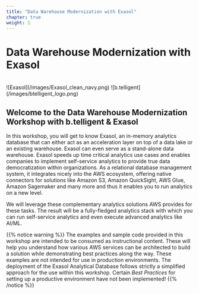 ```yaml
---
title: "Data Warehouse Modernization with Exasol"
chapter: true
weight: 1
---
```


# Data Warehouse Modernization with Exasol <!-- CHANGE THIS TO BE THE TITLE OF YOUR WORKSHOP -->
<br>
![Exasol](/images/Exasol_clean_navy.png)
![b.telligent](/images/btelligent_logo.png)  <!-- ADD YOUR PARTNER LOGO HERE USING THE INSTRUCTIONS BELOW -->
<br>

## Welcome to the Data Warehouse Modernization Workshop with b.telligent & Exasol

In this workshop, you will get to know Exasol, an in-memory analytics database that can either act as an acceleration layer on top of a data lake or an existing warehouse. Exasol can even serve as a stand-alone data warehouse.  Exasol speeds up time critical analytics use cases and enables companies to implement self-service analytics to provide true data democratization within organizations. As a relational database management system, it integrates nicely into the AWS ecosystem, offering native connectors for solutions like Amazon S3, Amazon QuickSight, AWS Glue, Amazon Sagemaker and many more and thus it enables you to run analytics on a new level.

We will leverage these complementary analytics solutions AWS provides for these tasks. The result will be a fully-fledged analytics stack with which you can run self-service analytics and even execute advanced analytics like AI/ML.

{{% notice warning %}}
The examples and sample code provided in this workshop are intended to be consumed as instructional content. These will help you understand how various AWS services can be architected to build a solution while demonstrating best practices along the way. These examples are not intended for use in production environments. The deployment of the Exasol Analytical Database follows strictly a simplified approach for the use within this workshop. Certain <i>Best Practices</i> for setting up a productive environment have not been implemented!
{{% /notice %}}